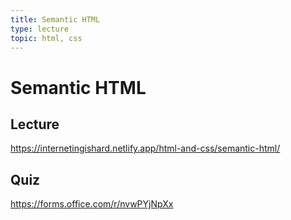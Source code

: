 ```yaml
---
title: Semantic HTML
type: lecture
topic: html, css
---
```


# Semantic HTML

## Lecture

https://internetingishard.netlify.app/html-and-css/semantic-html/

## Quiz

https://forms.office.com/r/nvwPYjNpXx
